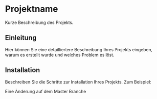 # Projektname

Kurze Beschreibung des Projekts.

## Einleitung

Hier können Sie eine detailliertere Beschreibung Ihres Projekts eingeben, warum es erstellt wurde und welches Problem es löst.

## Installation

Beschreiben Sie die Schritte zur Installation Ihres Projekts. Zum Beispiel:



Eine Änderung auf dem Master Branche